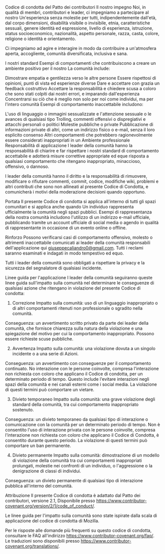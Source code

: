 Codice di condotta del Patto dei contributori
Il nostro impegno
Noi, in qualità di membri, contributori e leader, ci impegniamo a partecipare al nostro Un'esperienza senza molestie per tutti, indipendentemente dall'età, dal corpo dimensioni, disabilità visibile o invisibile, etnia, caratteristiche sessuali, genere identità ed espressione, livello di esperienza, istruzione, status socioeconomico, nazionalità, aspetto personale, razza, casta, colore, religione o identità e orientamento.

Ci impegniamo ad agire e interagire in modo da contribuire a un'atmosfera aperta, accogliente, comunità diversificata, inclusiva e sana.

I nostri standard
Esempi di comportamenti che contribuiscono a creare un ambiente positivo per il nostro La comunità include:

Dimostrare empatia e gentilezza verso le altre persone
Essere rispettosi di opinioni, punti di vista ed esperienze diverse
Dare e accettare con grazia un feedback costruttivo
Accettare la responsabilità e chiedere scusa a coloro che sono stati colpiti dai nostri errori, e imparando dall'esperienza
Concentrarsi su ciò che è meglio non solo per noi come individui, ma per l'intero comunità
Esempi di comportamento inaccettabile includono:

L'uso di linguaggio o immagini sessualizzate e l'attenzione sessuale o le avances di qualsiasi tipo
Trolling, commenti offensivi o dispregiativi e attacchi personali o politici
Molestie pubbliche o private
Pubblicazione di informazioni private di altri, come un indirizzo fisico o e-mail, senza il loro esplicito consenso
Altri comportamenti che potrebbero ragionevolmente essere considerati inappropriati in un Ambiente professionale
Responsabilità di applicazione
I leader della comunità hanno la responsabilità di chiarire e far rispettare i nostri standard di comportamento accettabile e adotterà misure correttive appropriate ed eque risposta a qualsiasi comportamento che ritengano inappropriato, minaccioso, offensivo, o dannoso.

I leader della comunità hanno il diritto e la responsabilità di rimuovere, modificare o rifiutare commenti, commit, codice, modifiche wiki, problemi e altri contributi che sono non allineati al presente Codice di Condotta, e comunicherà i motivi della moderazione decisioni quando opportuno.

Portata
Il presente Codice di condotta si applica all'interno di tutti gli spazi comunitari e si applica anche quando Un individuo rappresenta ufficialmente la comunità negli spazi pubblici. Esempi di rappresentanza della nostra comunità includono l'utilizzo di un indirizzo e-mail ufficiale, pubblicando tramite un account ufficiale di social media o agendo in qualità di rappresentante in occasione di un evento online o offline.

Rinforzo
Possono verificarsi casi di comportamento offensivo, molesto o altrimenti inaccettabile comunicati ai leader della comunità responsabili dell'applicazione qui giuseppecaliandro0@gmail.com. Tutti i reclami saranno esaminati e indagati in modo tempestivo ed equo.

Tutti i leader della comunità sono obbligati a rispettare la privacy e la sicurezza del segnalatore di qualsiasi incidente.

Linee guida per l'applicazione
I leader della comunità seguiranno queste linee guida sull'impatto sulla comunità nel determinare le conseguenze di qualsiasi azione che ritengano in violazione del presente Codice di condotta:

1. Correzione
Impatto sulla comunità: uso di un linguaggio inappropriato o di altri comportamenti ritenuti non professionale o sgradito nella comunità.

Conseguenza: un avvertimento scritto privato da parte dei leader della comunità, che fornisce chiarezza sulla natura della violazione e una spiegazione del motivo per cui la comportamento inappropriato. Possono essere richieste scuse pubbliche.

2. Avvertenza
Impatto sulla comunità: una violazione dovuta a un singolo incidente o a una serie di Azioni.

Conseguenza: un avvertimento con conseguenze per il comportamento continuato. No interazione con le persone coinvolte, compresa l'interazione non richiesta con coloro che applicano il Codice di condotta, per un determinato periodo di tempo. Questo include l'evitare interazioni negli spazi della comunità e nei canali esterni come i social media. La violazione di questi termini può comportare un vietare.

3. Divieto temporaneo
Impatto sulla comunità: una grave violazione degli standard della comunità, tra cui comportamento inappropriato sostenuto.

Conseguenza: un divieto temporaneo da qualsiasi tipo di interazione o comunicazione con la comunità per un determinato periodo di tempo. Non è consentito l'uso di interazione privata con le persone coinvolte, compresa l'interazione non richiesta con coloro che applicano il Codice di Condotta, è consentito durante questo periodo. La violazione di questi termini può comportare un ban permanente.

4. Divieto permanente
Impatto sulla comunità: dimostrazione di un modello di violazione della comunità tra cui comportamenti inappropriati prolungati, molestie nei confronti di un individuo, o l'aggressione o la denigrazione di classi di individui.

Conseguenza: un divieto permanente di qualsiasi tipo di interazione pubblica all'interno del comunità.

Attribuzione
Il presente Codice di condotta è adattato dal Patto dei contributori, versione 2.1, Disponibile presso https://www.contributor-covenant.org/version/2/1/code_of_conduct/.

Le linee guida per l'impatto sulla comunità sono state ispirate dalla scala di applicazione del codice di condotta di Mozilla.

Per le risposte alle domande più frequenti su questo codice di condotta, consultare le FAQ all'indirizzo https://www.contributor-covenant.org/faq/. Le traduzioni sono disponibili presso https://www.contributor-covenant.org/translations/.
